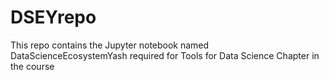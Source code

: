 # DSEYrepo
This repo contains the Jupyter notebook named DataScienceEcosystemYash required for Tools for Data Science Chapter in the course
